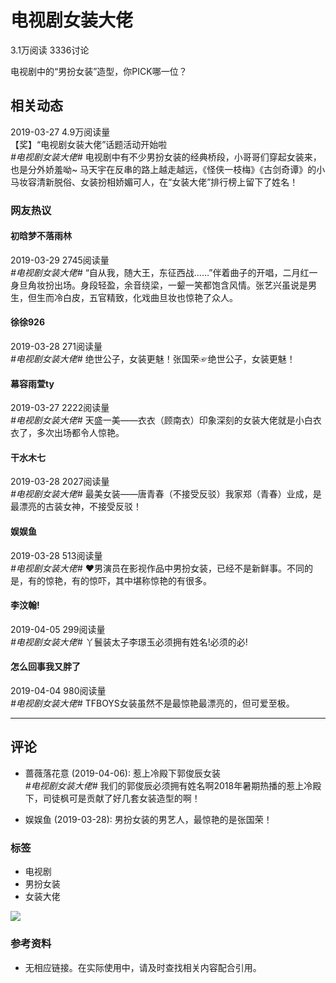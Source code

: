 # 电视剧女装大佬

3.1万阅读 3336讨论

电视剧中的“男扮女装”造型，你PICK哪一位？

## 相关动态

2019-03-27 4.9万阅读量  
【奖】“电视剧女装大佬”话题活动开始啦  
_#电视剧女装大佬#_ 电视剧中有不少男扮女装的经典桥段，小哥哥们穿起女装来，也是分外娇羞呦~ 马天宇在反串的路上越走越远，《怪侠一枝梅》《古剑奇谭》的小马妆容清新脱俗、女装扮相娇媚可人，在“女装大佬”排行榜上留下了姓名！

### 网友热议

#### 初晗梦不落雨林
2019-03-29 2745阅读量  
_#电视剧女装大佬#_ “自从我，随大王，东征西战……”伴着曲子的开唱，二月红一身旦角妆扮出场。身段轻盈，余音绕梁，一颦一笑都饱含风情。张艺兴虽说是男生，但生而冷白皮，五官精致，化戏曲旦妆也惊艳了众人。

#### 徐徐926
2019-03-28 271阅读量  
_#电视剧女装大佬#_ 绝世公子，女装更魅！张国荣☞绝世公子，女装更魅！

#### 幕容雨萱ty
2019-03-27 2222阅读量  
_#电视剧女装大佬#_ 天盛一美――衣衣（顾南衣）印象深刻的女装大佬就是小白衣衣了，多次出场都令人惊艳。

#### 干水木七
2019-03-28 2027阅读量  
_#电视剧女装大佬#_ 最美女装——唐青春（不接受反驳）我家郑（青春）业成，是最漂亮的古装女神，不接受反驳！

#### 娱娱鱼
2019-03-28 513阅读量  
_#电视剧女装大佬#_ ❤️男演员在影视作品中男扮女装，已经不是新鲜事。不同的是，有的惊艳，有的惊吓，其中堪称惊艳的有很多。

#### 李汶翰!
2019-04-05 299阅读量  
_#电视剧女装大佬#_ 丫鬟装太子李璟玉必须拥有姓名!必须的必!

#### 怎么回事我又胖了
2019-04-04 980阅读量  
_#电视剧女装大佬#_ TFBOYS女装虽然不是最惊艳最漂亮的，但可爱至极。

---

## 评论

- 蔷薇落花意 (2019-04-06): 惹上冷殿下郭俊辰女装  
  _#电视剧女装大佬#_ 我们的郭俊辰必须拥有姓名啊2018年暑期热播的惹上冷殿下，司徒枫可是贡献了好几套女装造型的啊！

- 娱娱鱼 (2019-03-28): 男扮女装的男艺人，最惊艳的是张国荣！  

### 标签
- 电视剧
- 男扮女装
- 女装大佬

![](//img5.iqiyipic.com/image/paopao/paopao_5c9ae6a7d2999d09244e9cf5_default.jpg)

### 参考资料
- 无相应链接。在实际使用中，请及时查找相关内容配合引用。